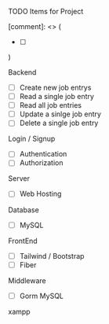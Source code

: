 TODO Items for Project

[comment]: <> (

- [ ] 

)

Backend
- [ ] Create new job entrys
- [ ] Read a single job entry
- [ ] Read all job entries
- [ ] Update a sinlge job entry
- [ ] Delete a single job entry

Login / Signup
- [ ] Authentication 
- [ ] Authorization

Server
- [ ] Web Hosting

Database
- [ ] MySQL

FrontEnd
- [ ] Tailwind / Bootstrap
- [ ] Fiber

Middleware
- [ ] Gorm MySQL

xampp